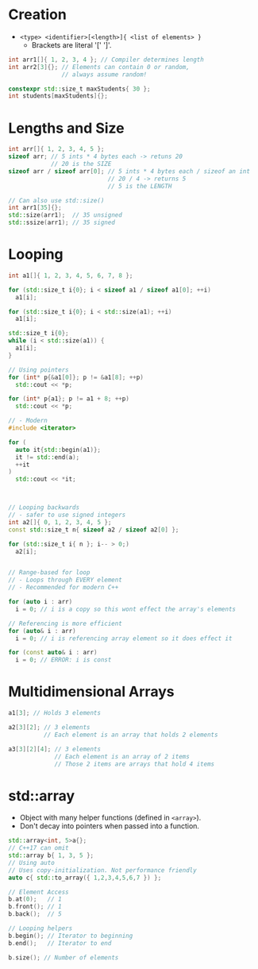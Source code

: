 <!--
  Author: NE- https://github.com/NE-
  Date: 2022 September 19
  Purpose: C++ Arrays
-->

# Creation
- `<type> <identifier>[<length>]{ <list of elements> }`
  - Brackets are literal '[' ']'.
```cpp
int arr1[]{ 1, 2, 3, 4 }; // Compiler determines length
int arr2[3]{}; // Elements can contain 0 or random,
               // always assume random!

constexpr std::size_t maxStudents{ 30 };
int students[maxStudents]{};
```

# Lengths and Size
```cpp
int arr[]{ 1, 2, 3, 4, 5 };
sizeof arr; // 5 ints * 4 bytes each -> retuns 20
            // 20 is the SIZE
sizeof arr / sizeof arr[0]; // 5 ints * 4 bytes each / sizeof an int
                            // 20 / 4 -> returns 5
                            // 5 is the LENGTH

// Can also use std::size()
int arr1[35]{};
std::size(arr1);  // 35 unsigned
std::ssize(arr1); // 35 signed
```

# Looping
```cpp
int a1[]{ 1, 2, 3, 4, 5, 6, 7, 8 };

for (std::size_t i{0}; i < sizeof a1 / sizeof a1[0]; ++i)
  a1[i];

for (std::size_t i{0}; i < std::size(a1); ++i)
  a1[i];

std::size_t i{0};
while (i < std::size(a1)) {
  a1[i];
}

// Using pointers
for (int* p{&a1[0]}; p != &a1[8]; ++p)
  std::cout << *p;

for (int* p{a1}; p != a1 + 8; ++p)
  std::cout << *p;

// - Modern
#include <iterator>

for (
  auto it{std::begin(a1)};
  it != std::end(a);
  ++it
)
  std::cout << *it;



// Looping backwards
// - safer to use signed integers
int a2[]{ 0, 1, 2, 3, 4, 5 };
const std::size_t n{ sizeof a2 / sizeof a2[0] };

for (std::size_t i{ n }; i-- > 0;)
  a2[i];


// Range-based for loop
// - Loops through EVERY element
// - Recommended for modern C++

for (auto i : arr)
  i = 0; // i is a copy so this wont effect the array's elements

// Referencing is more efficient
for (auto& i : arr)
  i = 0; // i is referencing array element so it does effect it

for (const auto& i : arr)
  i = 0; // ERROR: i is const
```

# Multidimensional Arrays
```cpp
a1[3]; // Holds 3 elements

a2[3][2]; // 3 elements
          // Each element is an array that holds 2 elements

a3[3][2][4]; // 3 elements
             // Each element is an array of 2 items
             // Those 2 items are arrays that hold 4 items
```

# std::array
- Object with many helper functions (defined in `<array>`).
- Don't decay into pointers when passed into a function.
```cpp
std::array<int, 5>a{};
// C++17 can omit
std::array b{ 1, 3, 5 };
// Using auto
// Uses copy-initialization. Not performance friendly
auto c{ std::to_array({ 1,2,3,4,5,6,7 }) };

// Element Access
b.at(0);   // 1
b.front(); // 1
b.back();  // 5

// Looping helpers
b.begin(); // Iterator to beginning
b.end();   // Iterator to end

b.size(); // Number of elements
```
